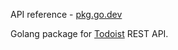 API reference - [pkg.go.dev](https://pkg.go.dev/github.com/gfx687/todoist-api)

Golang package for [Todoist](https://todoist.com/) REST API.
